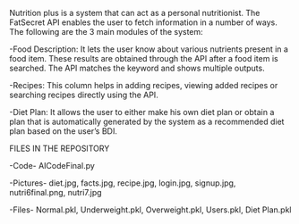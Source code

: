 Nutrition plus is a system that can act as a personal nutritionist. The FatSecret API enables the user to fetch information in a number of ways. The following are the 3 main modules of the system:

-Food Description: It lets the user know about various nutrients present in a food item. These results are obtained through the API after a food item is searched. The API matches the keyword and shows multiple outputs.

-Recipes: This column helps in adding recipes, viewing added recipes or searching recipes directly using the API. 

-Diet Plan: It allows the user to either make his own diet plan or obtain a plan that is automatically generated by the system as a recommended diet plan based on the user’s BDI.

FILES IN THE REPOSITORY 

-Code- AICodeFinal.py

-Pictures- diet.jpg, facts.jpg, recipe.jpg, login.jpg, signup.jpg, nutri6final.png, nutri7.jpg

-Files- Normal.pkl, Underweight.pkl, Overweight.pkl, Users.pkl, Diet Plan.pkl



